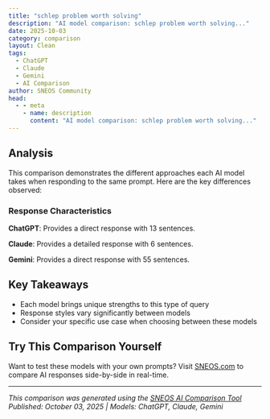 ```yaml
---
title: "schlep problem worth solving"
description: "AI model comparison: schlep problem worth solving..."
date: 2025-10-03
category: comparison
layout: Clean
tags:
  - ChatGPT
  - Claude
  - Gemini
  - AI Comparison
author: SNEOS Community
head:
  - - meta
    - name: description
      content: "AI model comparison: schlep problem worth solving..."
---
```


<ChatComparison
  title="schlep problem worth solving"
  prompt="schlep problem worth solving"
  :responses='{
    "ChatGPT": "The term \u0022schlep problem\u0022 generally refers to a situation involving unnecessary or burdensome effort, often related to carrying or transporting something heavy or inconvenient. Whether a \u0022schlep problem\u0022 is worth solving depends on the context and the impact of the problem:\n\n1. **Everyday Convenience:** If the schlep involves daily tasks that cause physical strain or consume significant time (e.g., carrying groceries, moving equipment), solving it can greatly improve quality of life and productivity.\n\n2. **Business Efficiency:** In a business context, problems involving excessive manual effort or inefficient logistics can lead to higher costs and lower employee morale. Automating or optimizing these processes is often worth the investment.\n\n3. **Health and Safety:** Reducing physical strain from schlepping heavy items can prevent injuries, making it a worthwhile problem to solve from a healthcare perspective.\n\n4. **Environmental Impact:** If schlepping involves transportation that consumes excessive fuel or resources, solving the problem can contribute to sustainability efforts.\n\nIf you have a specific \u0022schlep problem\u0022 in mind, please provide more details so I can offer tailored advice on its significance and potential solutions.",
    "Claude": "A \u0022schlep problem\u0022 (coined by Paul Graham) is a valuable problem that\u0027s tedious, unglamorous, or involves lots of boring work - which is exactly why it might be worth solving. Here are some promising schlep problems:\n\n## Healthcare Administration\n- **Medical billing/insurance claims processing** - Billions lost to inefficiency and errors\n- **Patient data coordination** between providers, labs, pharmacies\n- **Scheduling and resource management** for hospitals/clinics\n\n## Business Operations\n- **Compliance and regulatory reporting** - Every industry has tedious requirements\n- **Vendor management and procurement** - Lots of manual coordination\n- **Employee onboarding/offboarding** - Repetitive across organizations\n\n## Government/Civic\n- **Permitting and licensing processes** - Painful for businesses and individuals\n- **Public records digitization and access**\n- **Benefits application and renewal** (unemployment, food assistance, etc.)\n\n## Supply Chain\n- **Freight coordination and logistics**\n- **Inventory management** for small/medium businesses\n- **Return/refund processing**\n\nThe key insight: if something is boring and everyone hates doing it, but it\u0027s necessary and involves significant time/money, that\u0027s often a great business opportunity. The \u0022schlep\u0022 nature of the work creates a moat - competitors avoid it because it\u0027s not sexy, even though the market need is real.\n\nWhat domain interests you most? I can dive deeper into specific opportunities.",
    "Gemini": "The term \u0022schlep problem\u0022 refers to the often tedious and unglamorous work required to bring a good idea to fruition. It\u0027s the unsexy, unexciting, but absolutely necessary steps that make a successful product or service. Identifying worthwhile schlep problems to solve can lead to significant business opportunities. Here\u0027s a breakdown of why certain schlep problems are worth solving and how to identify them:\n\n**Why Solving Schlep Problems Can Be Valuable:**\n\n* **High Demand, Low Competition:** Because the work is unappealing, fewer people are willing to do it. This creates opportunities for those who can automate, optimize, or otherwise make the \u0022schlep\u0022 more manageable.\n* **Large Market Size:** Even small improvements to a frequently encountered \u0022schlep\u0022 can have a massive impact when applied across a large user base.\n* **Cost Savings \u0026 Efficiency Gains:** Streamlining inefficient processes can lead to substantial cost savings for businesses and individuals.\n* **Improved User Experience:** Making unpleasant tasks easier can significantly improve customer satisfaction and loyalty.\n* **Building a Strong Foundation:**  Addressing the \u0022schlep\u0022 often involves building infrastructure or systems that can be leveraged for future products and services.\n* **First-Mover Advantage:**  Because these problems are often overlooked, those who solve them first can establish a strong market position.\n* **Strong Business Model:** Companies that solve schlep problems often develop strong, sustainable business models focused on efficiency and reliability.\n\n**How to Identify Worthwhile Schlep Problems to Solve:**\n\n1. **Look for Processes that are:**\n    * **Repetitive \u0026 Manual:**  Tasks that involve the same steps repeated over and over, especially if they require manual input.\n    * **Time-Consuming:**  Tasks that take an inordinate amount of time to complete, especially considering the perceived value.\n    * **Error-Prone:**  Tasks where human error is common, leading to rework and frustration.\n    * **Frustrating \u0026 Annoying:**  Tasks that people actively dislike doing, leading to procrastination and avoidance.\n    * **Hidden Costs:**  Tasks that have indirect costs associated with them (e.g., time wasted, resources consumed, opportunities missed).\n    * **Inconsistent:**  Tasks where the results vary depending on who performs them or when they are performed.\n    * **Lack of Transparency:**  Processes where it\u0027s difficult to track progress or understand the status.\n    * **Require Specialized Knowledge:**  Tasks that require expertise that is difficult or expensive to acquire.\n    * **Poorly Documented:**  Processes that lack clear instructions or standard operating procedures.\n\n2. **Focus on Areas Where You Have Expertise or Interest:**  It\u0027s easier to identify and solve problems in areas you understand well.\n\n3. **Consider Industries Ripe for Disruption:**  Industries that are slow to adopt technology or are heavily regulated often have significant \u0022schlep\u0022 problems. Examples:\n    * **Healthcare:**  Scheduling appointments, managing patient records, processing insurance claims.\n    * **Finance:**  Loan applications, regulatory compliance, tax preparation.\n    * **Real Estate:**  Property management, lease agreements, title searches.\n    * **Logistics:**  Supply chain management, inventory tracking, last-mile delivery.\n    * **Education:**  Grading papers, managing student data, creating learning materials.\n    * **Government:**  Permit applications, public record access, bureaucratic processes.\n\n4. **Talk to People:**  Ask people about their pain points and frustrations in their daily lives and work.  Conduct interviews, surveys, and user research.\n\n5. **Observe \u0026 Document:**  Pay attention to the processes you encounter in your own life and work.  Document the steps involved, the time it takes, and the potential for improvement.\n\n6. **Think About Automation \u0026 Technology:**  Consider how technology can be used to automate, streamline, or eliminate the \u0022schlep.\u0022\n\n**Examples of Successfully Solved Schlep Problems:**\n\n* **Stripe:**  Simplified the complex process of accepting online payments.\n* **TurboTax:**  Made tax preparation easier for individuals.\n* **DocuSign:**  Automated the process of signing and managing documents.\n* **Zapier:**  Connects different applications to automate workflows.\n* **Repsly:**  A CRM for field sales teams. Simplifies the process of tracking sales activities for remote reps.\n\n**Key Considerations:**\n\n* **Market Size:**  How many people or businesses experience this \u0022schlep\u0022?\n* **Willingness to Pay:**  Are people willing to pay for a solution to this problem?\n* **Feasibility:**  Is it technically and economically feasible to solve this problem?\n* **Competitive Landscape:**  Are there existing solutions?  If so, how can you differentiate yourself?\n* **Long-Term Sustainability:**  Is this a problem that will continue to exist in the future?\n\nBy actively looking for and analyzing \u0022schlep\u0022 problems, you can identify valuable opportunities to create innovative and successful businesses. The key is to find a problem that is both painful and pervasive, and then develop a solution that is simple, effective, and affordable.\n"
  }'
  published-date="21:08"
/>

## Analysis

This comparison demonstrates the different approaches each AI model takes when responding to the same prompt. Here are the key differences observed:

### Response Characteristics

**ChatGPT**: Provides a direct response with 13 sentences. 

**Claude**: Provides a detailed response with 6 sentences. 

**Gemini**: Provides a direct response with 55 sentences. 

## Key Takeaways

- Each model brings unique strengths to this type of query
- Response styles vary significantly between models
- Consider your specific use case when choosing between these models

## Try This Comparison Yourself

Want to test these models with your own prompts? Visit [SNEOS.com](https://sneos.com) to compare AI responses side-by-side in real-time.

---

*This comparison was generated using the [SNEOS AI Comparison Tool](https://sneos.com)*
*Published: October 03, 2025 | Models: ChatGPT, Claude, Gemini*
